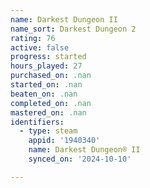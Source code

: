 ```yaml
---
name: Darkest Dungeon II
name_sort: Darkest Dungeon 2
rating: 76
active: false
progress: started
hours_played: 27
purchased_on: .nan
started_on: .nan
beaten_on: .nan
completed_on: .nan
mastered_on: .nan
identifiers:
  - type: steam
    appid: '1940340'
    name: Darkest Dungeon® II
    synced_on: '2024-10-10'

---
```

